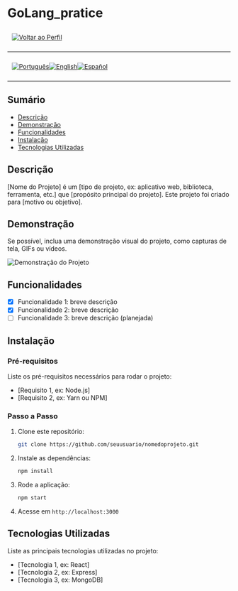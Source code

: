 <p align="center">
  <h1>
    GoLang_pratice
  </h1>
</p>

<div style="display: flex; align-items: center; padding: 10px;">
  <span>
    <a href="https://github.com/rocunha09/rocunha09">
        <img src="https://img.shields.io/badge/-Home-black?style=for-the-badge" alt="Voltar ao Perfil">
    </a>
</span>
</div>

---

<div style="display: flex; align-items: center; padding: 10px;">
  <span>
    <a href="https://github.com/rocunha09/go_pratice/">
      <img src="https://img.shields.io/badge/-Português-green?style=for-the-badge" alt="Português">
    </a>
  </span>

  <span>
    <a href="https://github.com/rocunha09/go_pratice/go_pratice_en.md">
      <img src="https://img.shields.io/badge/-English-blue?style=for-the-badge" alt="English">
    </a>
  </span>

  <span>
    <a href="https://github.com/rocunha09/go_pratice/go_pratice_es.md">
      <img src="https://img.shields.io/badge/-Español-red?style=for-the-badge" alt="Español">
    </a>
  </span>
</div>

---

## Sumário

- [Descrição](#descrição)
- [Demonstração](#demonstração)
- [Funcionalidades](#funcionalidades)
- [Instalação](#instalação)
- [Tecnologias Utilizadas](#tecnologias-utilizadas)


## Descrição

[Nome do Projeto] é um [tipo de projeto, ex: aplicativo web, biblioteca, ferramenta, etc.] que [propósito principal do projeto]. Este projeto foi criado para [motivo ou objetivo].

## Demonstração

Se possível, inclua uma demonstração visual do projeto, como capturas de tela, GIFs ou vídeos.

![Demonstração do Projeto](link_para_screenshot.gif)

## Funcionalidades

- [x] Funcionalidade 1: breve descrição
- [x] Funcionalidade 2: breve descrição
- [ ] Funcionalidade 3: breve descrição (planejada)

## Instalação

### Pré-requisitos

Liste os pré-requisitos necessários para rodar o projeto:

- [Requisito 1, ex: Node.js]
- [Requisito 2, ex: Yarn ou NPM]

### Passo a Passo

1. Clone este repositório:
    ```bash
    git clone https://github.com/seuusuario/nomedoprojeto.git
    ```
2. Instale as dependências:
    ```bash
    npm install
    ```
3. Rode a aplicação:
    ```bash
    npm start
    ```
4. Acesse em `http://localhost:3000`

## Tecnologias Utilizadas

Liste as principais tecnologias utilizadas no projeto:

- [Tecnologia 1, ex: React]
- [Tecnologia 2, ex: Express]
- [Tecnologia 3, ex: MongoDB]


